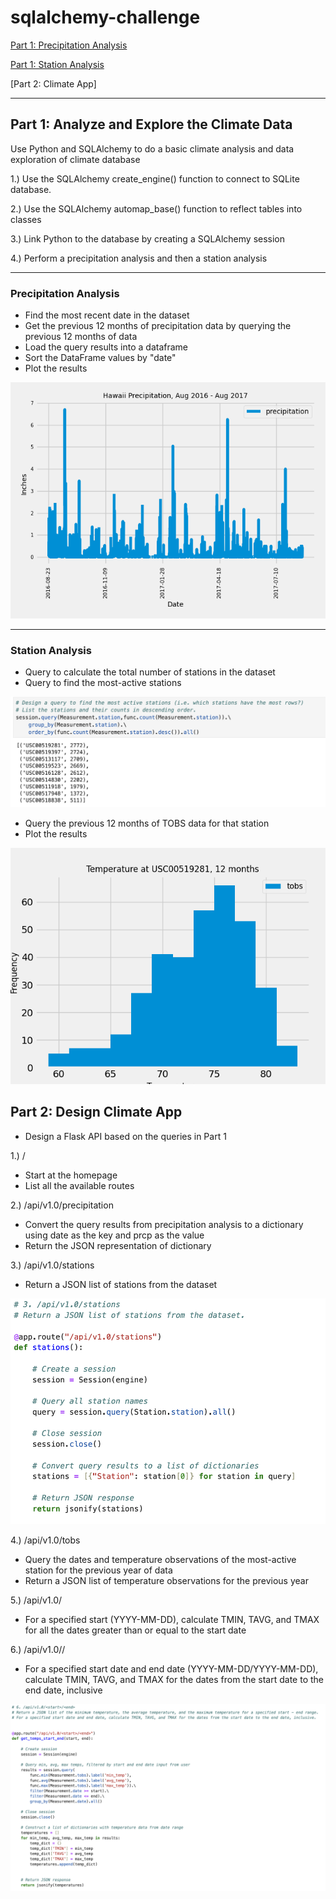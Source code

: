 # sqlalchemy-challenge

[Part 1: Precipitation Analysis](README.md#precipitation-analysis)

[Part 1: Station Analysis](README.md#station-analysis)

[Part 2: Climate App]

---

## Part 1: Analyze and Explore the Climate Data

Use Python and SQLAlchemy to do a basic climate analysis and data exploration of climate database
  
1.) Use the SQLAlchemy create_engine() function to connect to SQLite database.

2.) Use the SQLAlchemy automap_base() function to reflect tables into classes

3.) Link Python to the database by creating a SQLAlchemy session

4.) Perform a precipitation analysis and then a station analysis

---

### Precipitation Analysis

- Find the most recent date in the dataset
- Get the previous 12 months of precipitation data by querying the previous 12 months of data
- Load the query results into a dataframe
- Sort the DataFrame values by "date"
- Plot the results

![Precipitation](https://github.com/caitlin-hartley/sqlalchemy-challenge/blob/main/output/precipitation.png)

---

### Station Analysis

- Query to calculate the total number of stations in the dataset
- Query to find the most-active stations

![Query](https://github.com/caitlin-hartley/sqlalchemy-challenge/blob/main/output/example_query.png)

- Query the previous 12 months of TOBS data for that station
- Plot the results

![Station](https://github.com/caitlin-hartley/sqlalchemy-challenge/blob/main/output/station.png)


## Part 2: Design Climate App

- Design a Flask API based on the queries in Part 1

1.) /
- Start at the homepage
- List all the available routes

2.) /api/v1.0/precipitation
- Convert the query results from precipitation analysis to a dictionary using date as the key and prcp as the value
- Return the JSON representation of dictionary

3.) /api/v1.0/stations
- Return a JSON list of stations from the dataset
  
![3](https://github.com/caitlin-hartley/sqlalchemy-challenge/blob/main/output/route_3.png)

4.) /api/v1.0/tobs
- Query the dates and temperature observations of the most-active station for the previous year of data
- Return a JSON list of temperature observations for the previous year

5.) /api/v1.0/<start>
- For a specified start (YYYY-MM-DD), calculate TMIN, TAVG, and TMAX for all the dates greater than or equal to the start date

6.) /api/v1.0/<start>/<end>
- For a specified start date and end date (YYYY-MM-DD/YYYY-MM-DD), calculate TMIN, TAVG, and TMAX for the dates from the start date to the end date, inclusive

![6](https://github.com/caitlin-hartley/sqlalchemy-challenge/blob/main/output/route_6.png)
